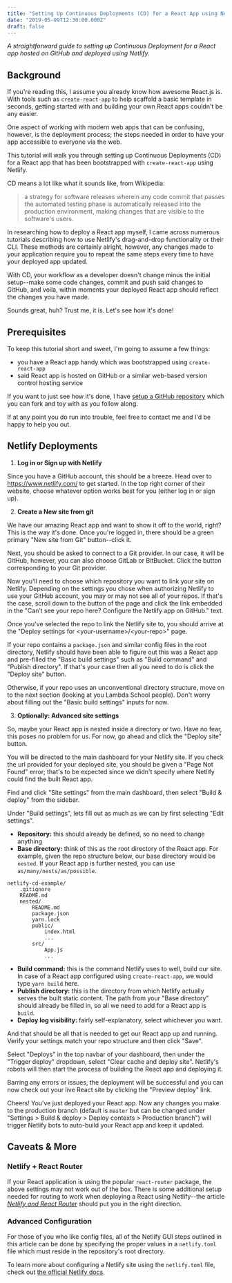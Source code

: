 ```yaml
---
title: "Setting Up Continuous Deployments (CD) for a React App using Netlify"
date: "2019-05-09T12:30:00.000Z"
draft: false
---
```


*A straightforward guide to setting up Continuous Deployment for a React app
hosted on GitHub and deployed using Netlify.*


## Background

If you're reading this, I assume you already know how awesome React.js is. With
tools such as `create-react-app` to help scaffold a basic template in seconds,
getting started with and building your own React apps couldn't be any easier.

One aspect of working with modern web apps that can be confusing, however, is
the deployment process; the steps needed in order to have your app accessible
to everyone via the web.

This tutorial will walk you through setting up Continuous Deployments (CD) for
a React app that has been bootstrapped with `create-react-app` using Netlify.

CD means a lot like what it sounds like, from Wikipedia:

> a strategy for software releases wherein any code commit that passes the automated 
> testing phase is automatically released into the production environment, making
> changes that are visible to the software's users.

In researching how to deploy a React app myself, I came across numerous tutorials
describing how to use Netlify's drag-and-drop functionality or their CLI. These
methods are certainly alright, however, any changes made to your application
require you to repeat the same steps every time to have your deployed app updated.

With CD, your workflow as a developer doesn't change minus the initial setup--make
some code changes, commit and push said changes to GitHub, and voila, within
moments your deployed React app should reflect the changes you have made.

Sounds great, huh? Trust me, it is. Let's see how it's done!


## Prerequisites

To keep this tutorial short and sweet, I'm going to assume a few things:

  - you have a React app handy which was bootstrapped using `create-react-app`
  - said React app is hosted on GitHub or a similar web-based version control
    hosting service

If you want to just see how it's done, I have
[setup a GitHub repository](https://github.com/cedricium/netlify-cd-example) which
you can fork and toy with as you follow along.

If at any point you do run into trouble, feel free to contact me and I'd be happy
to help you out.


## Netlify Deployments

  1. **Log in or Sign up with Netlify**

Since you have a GitHub account, this should be a breeze. Head over to 
https://www.netlify.com/ to get started. In the top right corner of their website,
choose whatever option works best for you (either log in or sign up).

  2. **Create a New site from git**

We have our amazing React app and want to show it off to the world, right? This
is the way it's done. Once you're logged in, there should be a green primary
"New site from Git" button--click it.

Next, you should be asked to connect to a Git provider. In our case, it will be
GitHub, however, you can also choose GitLab or BitBucket. Click the button
corresponding to your Git provider.

Now you'll need to choose which repository you want to link your site on Netlify.
Depending on the settings you chose when authorizing Netlify to use your GitHub
account, you may or may not see all of your repos. If that's the case, scroll down
to the button of the page and click the link embedded in the "Can’t see your repo
here? Configure the Netlify app on GitHub." text.

Once you've selected the repo to link the Netlify site to, you should arrive at
the "Deploy settings for <your\-username>/<your\-repo>" page.

If your repo contains a `package.json` and similar config files in the root
directory, Netlify should have been able to figure out this was a React app and
pre-filled the "Basic build settings" such as "Build command" and
"Publish directory". If that's your case then all you need to do is click the
"Deploy site" button.

Otherwise, if your repo uses an unconventional directory structure, move on to
the next section (looking at you Lambda School people). Don't worry about filling
out the "Basic build settings" inputs for now.

  3. **Optionally: Advanced site settings**

So, maybe your React app is nested inside a directory or two. Have no fear, this
poses no problem for us. For now, go ahead and click the "Deploy site" button.

You will be directed to the main dashboard for your Netlify site. If you check
the url provided for your deployed site, you should be given a "Page Not Found"
error; that's to be expected since we didn't specify where Netlify could find the
built React app.

Find and click "Site settings" from the main dashboard, then select "Build & deploy"
from the sidebar.

Under "Build settings", lets fill out as much as we can by first selecting "Edit
settings".

  - **Repository:** this should already be defined, so no need to change anything
  - **Base directory:** think of this as the root directory of the React app. For
    example, given the repo structure below, our base directory would be `nested`.
    If your React app is further nested, you can use `as/many/nests/as/possible`.

```
netlify-cd-example/
    .gitignore
    README.md
    nested/
        README.md
        package.json
        yarn.lock
        public/
            index.html
            ...
        src/
            App.js
            ...
```

  - **Build command:** this is the command Netlify uses to well, build our site. In
    case of a React app configured using `create-react-app`, we would type `yarn
    build` here.
  - **Publish directory:** this is the directory from which Netlify actually
    serves the built static content. The path from your "Base directory" should
    already be filled in, so all we need to add for a React app is `build`.
  - **Deploy log visibility:** fairly self-explanatory, select whichever you want.

And that should be all that is needed to get our React app up and running. Verify
your settings match your repo structure and then click "Save".

Select "Deploys" in the top navbar of your dashboard, then under the "Trigger
deploy" dropdown, select "Clear cache and deploy site". Netlify's robots will
then start the process of building the React app and deploying it.

Barring any errors or issues, the deployment will be successful and you can now
check out your live React site by clicking the "Preview deploy" link.

Cheers! You've just deployed your React app. Now any changes you make to the
production branch (default is `master` but can be changed under "Settings >
Build & deploy > Deploy contexts > Production branch") will trigger Netlify
bots to auto-build your React app and keep it updated.


## Caveats & More

### Netlify + React Router

If your React application is using the popular `react-router` package, the above
settings may not work out of the box. There is some additional setup needed for
routing to work when deploying a React using Netlify--the article
[*Netlify and React Router*](https://medium.com/@sschannaknetlify-and-react-router-1537aebe6256) 
should put you in the right direction.

### Advanced Configuration

For those of you who like config files, all of the Netlify GUI steps outlined in
this article can be done by specifying the proper values in a `netlify.toml` file
which must reside in the repository's root directory.

To learn more about configuring a Netlify site using the `netlify.toml` file, check
out [the official Netlify docs](https://www.netlify.com/docs/netlify-toml-reference).
